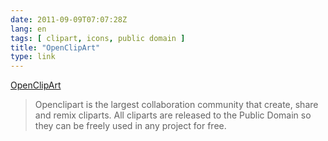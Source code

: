 ```yaml
---
date: 2011-09-09T07:07:28Z
lang: en
tags: [ clipart, icons, public domain ]
title: "OpenClipArt"
type: link
---
```


[OpenClipArt](http://www.openclipart.org/)

> Openclipart is the largest collaboration community that create, share
> and remix cliparts. All cliparts are released to the Public Domain so
> they can be freely used in any project for free.

